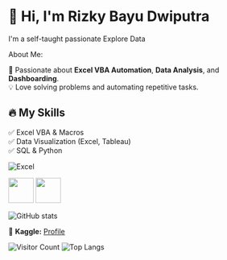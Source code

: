 # 👋 Hi, I'm Rizky Bayu Dwiputra  
I'm a self-taught passionate Explore Data

About Me:

🚀 Passionate about **Excel VBA Automation**, **Data Analysis**, and **Dashboarding**.  
💡 Love solving problems and automating repetitive tasks.  

## 🔥 My Skills  
✅ Excel VBA & Macros  
✅ Data Visualization (Excel, Tableau)  
✅ SQL & Python

![Excel]([https://img.shields.io/badge/Microsoft_Excel-217346?style=for-the-badge&logo=microsoft-excel&logoColor=white](https://www.google.com/url?sa=i&url=https%3A%2F%2Fwww.pngwing.com%2Fen%2Fsearch%3Fq%3Dmicrosoft%2BExcel&psig=AOvVaw3W7-FB5Hly6jivdwNvcKRw&ust=1738217104842000&source=images&cd=vfe&opi=89978449&ved=0CBQQjRxqFwoTCOi1mbqhmosDFQAAAAAdAAAAABAT))

<img src="https://cdn.jsdelivr.net/gh/devicons/devicon/icons/excel/excel-original.svg" width="50" height="50"/>
<img src="https://cdn.jsdelivr.net/gh/devicons/devicon/icons/github/github-original.svg" width="50" height="50"/>


![GitHub stats](https://github-readme-stats.vercel.app/api?username=yourusername&show_icons=true&theme=dark)

🔗 **Kaggle:** [Profile](https://www.kaggle.com/rizkybayudwiputra)

![Visitor Count](https://komarev.com/ghpvc/?username=yourusername&color=blue) ![Top Langs](https://github-readme-stats.vercel.app/api/top-langs/?username=yourusername&layout=compact&theme=dark)
